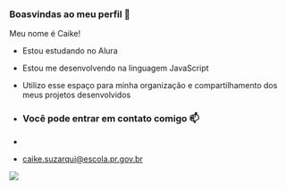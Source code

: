 ###  Boasvindas ao meu perfil 🍉

Meu nome é Caike!

- Estou estudando no Alura
- Estou me desenvolvendo na linguagem JavaScript
- Utilizo esse espaço para minha organização e compartilhamento dos meus projetos desenvolvidos

- ### Você pode entrar em contato comigo 📫
- 
- caike.suzarqui@escola.pr.gov.br

![](https://media1.tenor.com/m/tyaej0WHQd0AAAAd/cat-sleep.gif)
